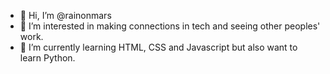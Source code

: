 - 👋 Hi, I’m @rainonmars
- 👀 I’m interested in making connections in tech and seeing other peoples' work.
- 🌱 I’m currently learning HTML, CSS and Javascript but also want to learn Python.

<!---
rainonmars/rainonmars is a ✨ special ✨ repository because its `README.md` (this file) appears on your GitHub profile.
You can click the Preview link to take a look at your changes.
--->
